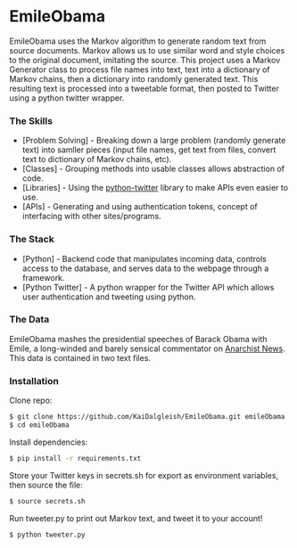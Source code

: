 # EmileObama

EmileObama uses the Markov algorithm to generate random text from source documents. 
Markov allows us to use similar word and style choices to the original document, imitating the source. This project uses a Markov Generator class to process file names into text, text into a dictionary of Markov chains, then a dictionary into randomly generated text. This resulting text is processed into a tweetable format, then posted to Twitter using a python twitter wrapper. 

### The Skills
* [Problem Solving] - Breaking down a large problem (randomly generate text) into samller pieces (input file names, get text from files, convert text to dictionary of Markov chains, etc).
* [Classes] - Grouping methods into usable classes allows abstraction of code.
* [Libraries] - Using the [python-twitter](https://github.com/bear/python-twitter) library to make APIs even easier to use.
* [APIs] - Generating and using authentication tokens, concept of interfacing with other sites/programs.


### The Stack
* [Python] - Backend code that manipulates incoming data, controls access to the database, and serves data to the webpage through a framework.
* [Python Twitter] - A python wrapper for the Twitter API which allows user authentication and tweeting using python.

### The Data
EmileObama mashes the presidential speeches of Barack Obama with Emile, a long-winded and barely sensical commentator on [Anarchist News](https://www.anarchistnews.org/).
This data is contained in two text files. 

### Installation
Clone repo:
```sh
$ git clone https://github.com/KaiDalgleish/EmileObama.git emileObama
$ cd emileObama
```

Install dependencies:
```sh
$ pip install -r requirements.txt
```

Store your Twitter keys in secrets.sh for export as environment variables, then source the file:
```sh
$ source secrets.sh
```

Run tweeter.py to print out Markov text, and tweet it to your account!
```sh
$ python tweeter.py
```
